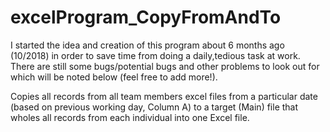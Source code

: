# excelProgram_CopyFromAndTo
I started the idea and creation of this program about 6 months ago (10/2018) in order to save time from doing a daily,tedious task at work. There are still some bugs/potential bugs and other problems to look out for which will be noted below (feel free to add more!).

Copies all records from all team members excel files from a particular date (based on previous working day, Column A) to a target (Main) file that wholes all records from each individual into one Excel file.
